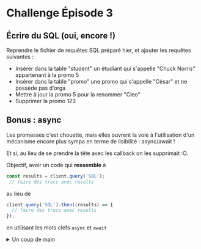 # Challenge Épisode 3

## Écrire du SQL (oui, encore !)

Reprendre le fichier de requêtes SQL préparé hier, et ajouter les requêtes suivantes :

- Insérer dans la table "student" un étudiant qui s'appelle "Chuck Norris" appartenant à la promo 5
- Insérer dans la table "promo" une promo qui s'appelle "César" et ne possède pas d'orga
- Mettre à jour la promo 5 pour la renommer "Cleo"
- Supprimer la promo 123

## Bonus : async

Les promesses c'est chouette, mais elles ouvrent la voie à l'utilisation d'un mécanisme encore plus sympa en terme de lisibilité : async/await !

Et si, au lieu de se prendre la tête avec les callback on les supprimait :O.

Objectif, avoir un code qui **ressemble** à

```js
const results = client.query('SQL');
 // faire des trucs avec results

```

au lieu de

```js
client.query('SQL').then((results) => {
  // faire des trucs avec results
});
```

en utilisant les mots clefs `async` et `await`

<details>
<summary>Un coup de main</summary>

async/await sont des mots clefs qui permettent de rendre la promesse complètement transparente. `await` permet de dire à une fonction qui devrait nous renvoyer une promesse : "non, mais en fait je n'en veux pas de ta promesse, je vais directement attendre le résultat, je ne passe pas à la suite tant que je ne l'ai pas !"

```js
client.query('du SQL').then((results) => {
  // faire des trucs avec results
});
```
  
devient
  
```js
const results = await client.query('du SQL');
 ```

Par contre ! Ça n'est pas non plus la fête du slip, on peut passer l'appel asynchrone de la requête SQL en "_synchrone_", mais à la seule condition de passer *toute* la fonction qui contient ce code en asynchrone pour lui spécifier qu'il y aura du code asynchrone à l'intérieur.
  
```js
// on note l'ajout de async avant la fonction
async promoList(req, res) {
  const results = await client.query('du SQL');
  // faire des trucs avec results
}
```
  
Bah, oui, mais et pour l'erreur ? Je vous laisse chercher. Allez, un petit indice : https://developer.mozilla.org/fr/docs/Web/JavaScript/Reference/Statements/try...catch
  
</details>